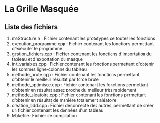 # La Grille Masquée
## Liste des fichiers
1. maStructure.h : Fichier contenant les prototypes de toutes les fonctions
2. execution_programme.cpp : Fichier contenant les fonctions permettant d'exécuter le programme
3. gestion_fichiers.cpp : Fichier contenant les fonctions d'importation du tableau et d'exportation du masque
4. init_variables.cpp : Fichier contenant les fonctions permettant d'obtenir les sommes ligne-colonne du tableau
5. methode_brute.cpp : Fichier contenant les fonctions permettant d'obtenir le meilleur résultat par force brute
6. methode_optimisee.cpp : Fichier contenant les fonctions permettant d'obtenir un résultat assez proche du meilleur très rapidement
7. methode_aleatoire.cpp : Fichier contenant les fonctions permettant d'obtenir un résultat de manière totalement aléatoire
8. creation_bdd.cpp : Fichier déconnecté des autres, permettant de créer un fichier contenant les données d'un tableau
9. Makefile : Fichier de compilation
